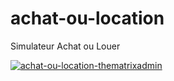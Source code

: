 # achat-ou-location

Simulateur Achat ou Louer

<a href="https://ibb.co/d0DcRk79"><img src="https://i.ibb.co/WWf3LBs9/achat-ou-location-thematrixadmin.png" alt="achat-ou-location-thematrixadmin" border="0"></a>
